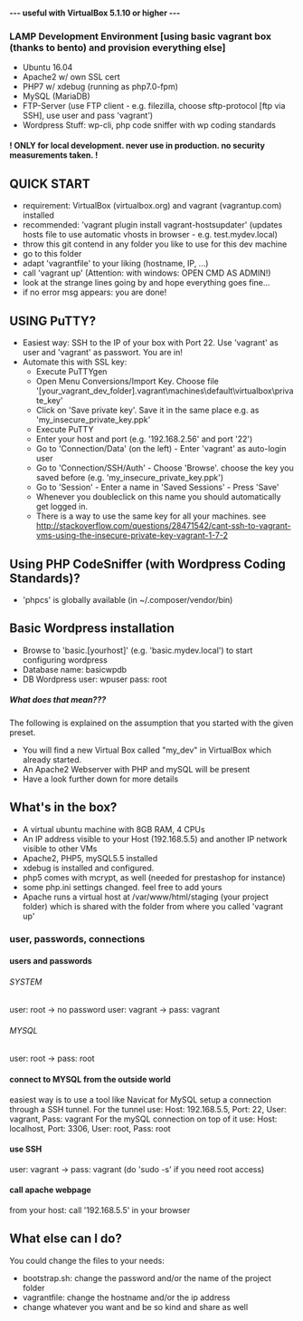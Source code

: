 #### --- useful with VirtualBox 5.1.10 or higher ---

### LAMP Development Environment [using basic vagrant box (thanks to bento) and provision everything else]
- Ubuntu 16.04
- Apache2 w/ own SSL cert
- PHP7 w/ xdebug (running as php7.0-fpm)
- MySQL (MariaDB)
- FTP-Server (use FTP client - e.g. filezilla, choose sftp-protocol [ftp via SSH], use user and pass 'vagrant')
- Wordpress Stuff: wp-cli, php code sniffer with wp coding standards
#### ! ONLY for local development. never use in production. no security measurements taken. !

## QUICK START

- requirement: VirtualBox (virtualbox.org) and vagrant (vagrantup.com) installed
- recommended: 'vagrant plugin install vagrant-hostsupdater'  (updates hosts file to use automatic vhosts in browser - e.g. test.mydev.local)
- throw this git contend in any folder you like to use for this dev machine
- go to this folder
- adapt 'vagrantfile' to your liking (hostname, IP, ...)
- call 'vagrant up'  (Attention: with windows: OPEN CMD AS ADMIN!)
- look at the strange lines going by and hope everything goes fine...
- if no error msg appears: you are done!

## USING PuTTY?
- Easiest way: SSH to the IP of your box with Port 22. Use 'vagrant' as user and 'vagrant' as passwort. You are in!
- Automate this with SSL key:
    + Execute PuTTYgen
    + Open Menu Conversions/Import Key. Choose file '[your_vagrant_dev_folder]\.vagrant\machines\default\virtualbox\private_key'
    + Click on 'Save private key'. Save it in the same place e.g. as 'my_insecure_private_key.ppk'
    + Execute PuTTY
    + Enter your host and port (e.g. '192.168.2.56' and port '22')
    + Go to 'Connection/Data' (on the left) - Enter 'vagrant' as auto-login user
    + Go to 'Connection/SSH/Auth' - Choose 'Browse'. choose the key you saved before (e.g. 'my_insecure_private_key.ppk')
    + Go to 'Session' - Enter a name in 'Saved Sessions' - Press 'Save'
    + Whenever you doubleclick on this name you should automatically get logged in.
    + There is a way to use the same key for all your machines. see http://stackoverflow.com/questions/28471542/cant-ssh-to-vagrant-vms-using-the-insecure-private-key-vagrant-1-7-2

## Using PHP CodeSniffer (with Wordpress Coding Standards)?
- 'phpcs' is globally available (in ~/.composer/vendor/bin)

## Basic Wordpress installation
- Browse to 'basic.[yourhost]' (e.g. 'basic.mydev.local') to start configuring wordpress
- Database name:  basicwpdb
- DB Wordpress user: wpuser     pass: root

##### What does that mean???

The following is explained on the assumption that you started with the given preset.

- You will find a new Virtual Box called "my_dev" in VirtualBox which already started.
- An Apache2 Webserver with PHP and mySQL will be present
- Have a look further down for more details

## What's in the box?

- A virtual ubuntu machine with 8GB RAM, 4 CPUs
- An IP address visible to your Host (192.168.5.5) and another IP network visible to other VMs
- Apache2, PHP5, mySQL5.5 installed
- xdebug is installed and configured.
- php5 comes with mcrypt, as well (needed for prestashop for instance)
- some php.ini settings changed. feel free to add yours
- Apache runs a virtual host at /var/www/html/staging (your project folder)
  which is shared with the folder from where you called 'vagrant up'

### user, passwords, connections

#### users and passwords

###### SYSTEM
user: root -> no password
user: vagrant -> pass: vagrant

###### MYSQL
user: root -> pass: root

#### connect to MYSQL from the outside world

easiest way is to use a tool like Navicat for MySQL
setup a connection through a SSH tunnel.
For the tunnel use:
Host: 192.168.5.5, Port: 22, User: vagrant, Pass: vagrant
For the mySQL connection on top of it use:
Host: localhost, Port: 3306, User: root, Pass: root

#### use SSH
user: vagrant -> pass: vagrant
(do 'sudo -s' if you need root access)

#### call apache webpage
from your host: call '192.168.5.5' in your browser

## What else can I do?

You could change the files to your needs:
- bootstrap.sh: change the password and/or the name of the project folder
- vagrantfile: change the hostname and/or the ip address
- change whatever you want and be so kind and share as well

